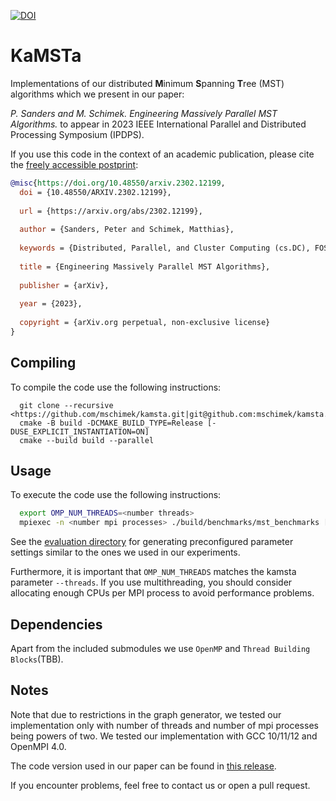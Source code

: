 [![DOI](https://zenodo.org/badge/602074500.svg)](https://zenodo.org/badge/latestdoi/602074500)

# KaMSTa

Implementations of our distributed **M**inimum **S**panning **T**ree (MST) algorithms which we present in our paper:

_P. Sanders and M. Schimek. Engineering Massively Parallel MST Algorithms._ to appear in 2023 IEEE International Parallel and Distributed Processing Symposium (IPDPS).

If you use this code in the context of an academic publication, please cite the [freely accessible postprint](https://arxiv.org/abs/2302.12199):
```bibtex
@misc{https://doi.org/10.48550/arxiv.2302.12199,
  doi = {10.48550/ARXIV.2302.12199},
  
  url = {https://arxiv.org/abs/2302.12199},
  
  author = {Sanders, Peter and Schimek, Matthias},
  
  keywords = {Distributed, Parallel, and Cluster Computing (cs.DC), FOS: Computer and information sciences, FOS: Computer and information sciences},
  
  title = {Engineering Massively Parallel MST Algorithms},
  
  publisher = {arXiv},
  
  year = {2023},
  
  copyright = {arXiv.org perpetual, non-exclusive license}
}
```

## Compiling

To compile the code use the following instructions:
```
  git clone --recursive <https://github.com/mschimek/kamsta.git|git@github.com:mschimek/kamsta.git>
  cmake -B build -DCMAKE_BUILD_TYPE=Release [-DUSE_EXPLICIT_INSTANTIATION=ON]
  cmake --build build --parallel
```

## Usage

To execute the code use the following instructions:

```sh
  export OMP_NUM_THREADS=<number threads>
  mpiexec -n <number mpi processes> ./build/benchmarks/mst_benchmarks [kamsta parameters (--help for help])
```
See the [evaluation directory](https://github.com/mschimek/kamsta/tree/main/evaluation) for generating preconfigured parameter settings similar to the ones we used in our experiments.

Furthermore, it is important that `OMP_NUM_THREADS` matches the kamsta parameter `--threads`.
If you use multithreading, you should consider allocating enough CPUs per MPI process to avoid performance problems.


## Dependencies
Apart from the included submodules we use `OpenMP` and `Thread Building Blocks`(TBB).


## Notes
Note that due to restrictions in the graph generator, we tested our implementation only with number of threads and number of mpi processes being powers of two.
We tested our implementation with GCC 10/11/12 and OpenMPI 4.0.

The code version used in our paper can be found in [this release](https://github.com/mschimek/kamsta/releases/tag/v0.2).


If you encounter problems, feel free to contact us or open a pull request.
